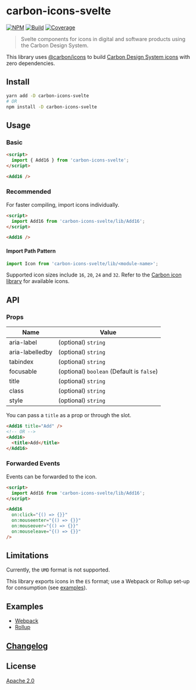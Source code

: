 # carbon-icons-svelte

[![NPM][npm]][npm-url]
[![Build][build]][build-badge]
[![Coverage][codecov-shield]][codecov]

> Svelte components for icons in digital and software products using the Carbon Design System.

This library uses [@carbon/icons](https://github.com/carbon-design-system/carbon/tree/master/packages/icons) to build [Carbon Design System icons](https://www.carbondesignsystem.com/guidelines/icons/library) with zero dependencies.

## Install

```bash
yarn add -D carbon-icons-svelte
# OR
npm install -D carbon-icons-svelte
```

## Usage

### Basic

```html
<script>
  import { Add16 } from 'carbon-icons-svelte';
</script>

<Add16 />
```

### Recommended

For faster compiling, import icons individually.

```html
<script>
  import Add16 from 'carbon-icons-svelte/lib/Add16';
</script>

<Add16 />
```

#### Import Path Pattern

```js
import Icon from 'carbon-icons-svelte/lib/<module-name>';
```

Supported icon sizes include `16`, `20`, `24` and `32`. Refer to the [Carbon icon library](https://www.carbondesignsystem.com/guidelines/icons/library) for available icons.

## API

### Props

| Name            | Value                                     |
| --------------- | ----------------------------------------- |
| aria-label      | (optional) `string`                       |
| aria-labelledby | (optional) `string`                       |
| tabindex        | (optional) `string`                       |
| focusable       | (optional) `boolean` (Default is `false`) |
| title           | (optional) `string`                       |
| class           | (optional) `string`                       |
| style           | (optional) `string`                       |

You can pass a `title` as a prop or through the slot.

```html
<Add16 title="Add" />
<!-- OR -->
<Add16>
  <title>Add</title>
</Add16>
```

### Forwarded Events

Events can be forwarded to the icon.

```html
<script>
  import Add16 from 'carbon-icons-svelte/lib/Add16';
</script>

<Add16
  on:click="{() => {}}"
  on:mouseenter="{() => {}}"
  on:mouseover="{() => {}}"
  on:mouseleave="{() => {}}"
/>
```

## Limitations

Currently, the `UMD` format is not supported.

This library exports icons in the `ES` format; use a Webpack or Rollup set-up for consumption (see [examples](examples)).

## Examples

- [Webpack](examples/webpack)
- [Rollup](examples/rollup)

## [Changelog](CHANGELOG.md)

## License

[Apache 2.0](LICENSE)

[npm]: https://img.shields.io/npm/v/carbon-icons-svelte.svg?color=blue
[npm-url]: https://npmjs.com/package/carbon-icons-svelte
[build]: https://travis-ci.com/ibm/carbon-icons-svelte.svg?branch=master
[build-badge]: https://travis-ci.com/ibm/carbon-icons-svelte
[codecov]: https://codecov.io/gh/ibm/carbon-icons-svelte
[codecov-shield]: https://img.shields.io/codecov/c/github/ibm/carbon-icons-svelte.svg
